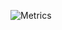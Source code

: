 ![Metrics](https://metrics.lecoq.io/PRINCETHAKUR007?template=classic&base.header=0&isocalendar=1&stars=1&base.indepth=false&base.hireable=false&isocalendar.duration=half-year&stars.limit=4&config.timezone=America%2FNew_York)
